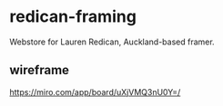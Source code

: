 # redican-framing
Webstore for Lauren Redican, Auckland-based framer.

## wireframe
https://miro.com/app/board/uXjVMQ3nU0Y=/